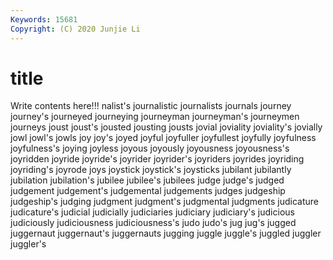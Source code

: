 ```yaml
---
Keywords: 15681
Copyright: (C) 2020 Junjie Li
---
```


# title

Write contents here!!!
nalist's
journalistic 
journalists 
journals 
journey 
journey's 
journeyed 
journeying 
journeyman 
journeyman's 
journeymen
journeys 
joust 
joust's 
jousted 
jousting 
jousts 
jovial 
joviality 
joviality's 
jovially
jowl 
jowl's 
jowls 
joy 
joy's 
joyed 
joyful 
joyfuller 
joyfullest 
joyfully
joyfulness 
joyfulness's 
joying 
joyless 
joyous 
joyously 
joyousness 
joyousness's 
joyridden 
joyride
joyride's 
joyrider 
joyrider's 
joyriders 
joyrides 
joyriding 
joyriding's 
joyrode 
joys 
joystick
joystick's 
joysticks 
jubilant 
jubilantly 
jubilation 
jubilation's 
jubilee 
jubilee's 
jubilees 
judge
judge's 
judged 
judgement 
judgement's 
judgemental 
judgements 
judges 
judgeship 
judgeship's 
judging
judgment 
judgment's 
judgmental 
judgments 
judicature 
judicature's 
judicial 
judicially 
judiciaries 
judiciary
judiciary's 
judicious 
judiciously 
judiciousness 
judiciousness's 
judo 
judo's 
jug 
jug's 
jugged
juggernaut 
juggernaut's 
juggernauts 
jugging 
juggle 
juggle's 
juggled 
juggler 
juggler's 
